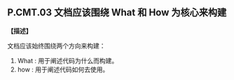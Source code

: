 ## P.CMT.03  文档应该围绕 What 和 How 为核心来构建

**【描述】** 

文档应该始终围绕两个方向来构建：

1. What : 用于阐述代码为什么而构建。
2. how : 用于阐述代码如何去使用。